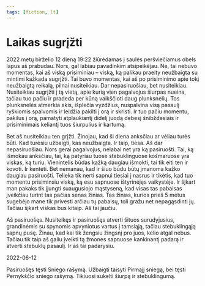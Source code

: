 ```yaml
---
tags: [fiction, lt]
---
```


# Laikas sugrįžti

2022 metų birželio 12 dieną 19:22 žiūrėdamas į saulės peršviečiamus obels lapus aš prabudau. Nors, gal labiau pavadinkim atsipeikėjau. Ne, tai nebuvo momentas, kai aš viską prisiminiau – viską, ką palikau praeity neužbaigta su mintimi kažkada sugrįžti. <!-- truncate --> Tai buvo momentas, kai aš po prisiminimo apie tokį neužbaigtą reikalą, pilnai nusiteikiau. Dar nepasiruošiau, bet nusiteikiau. Nusiteikiau sugrįžti į tą vietą, apie kurią vien pagalvojus šiurpas nueina, tačiau tuo pačiu ir pradeda per kūną vaikščioti daug plunksnelių. Tos plunksnelės atmerkia akis, išplečia vyzdžius, nuspalvina visą pasaulį ryškiomis spalvomis ir leidžia pakilti į orą ir skristi. Ir tuo pačiu momentu, pakilus į orą, pamatyti atplaukiantį didelį juodą debesį šnibždesiais ir prisiminimais keliantį tuos šiurpulius ir kartumą.

Bet aš nusiteikiau ten grįžti. Žinojau, kad ši diena anksčiau ar vėliau turės būti. Kad turėsiu užbaigti, kas neužbaigta. Ir taip, tiesa. Aš dar nepasiruošiau. Nors gerai pagalvojus, nelabai net yra ką pasiruošti. Tai, ką išmokau anksčiau, tai, ką patyriau tuose stebuklinguose košmaruose yra viskas, ką turiu. Vienintelis būdas kažką daugiau išmokti, tai tik eiti ten ir kovoti. Ir kentėti. Bet nemanau, kad ir šiuo būdu būtų įmanoma kažko daugiau pasiruošti. Telieka tik nerti sapnui tiesiai į nasrus ir tikėtis, kad tuo momentu prisiminsiu viską, ką esu sapnuose ištyrinėjęs vaikystėje. Ir šįkart man pakaks tik įjungti suaugusiojo mąstyseną, kad visas tas pabaisas įveikčiau turint tas pačias senas žinias. Tas žinias, kurios prieš 5 metus sugebėjo mane tik privesti arčiau tų pabaisų, toli gražu net nepagąsdinti jų. Tačiau šįkart viskas bus kitaip. Aš tai jaučiu.

Aš pasiruošęs. Nusiteikęs ir pasiruošęs atverti šituos surudyjusius, grandinėmis su spynomis apvyniotus vartus į tamsiąją, tačiau stebuklingąją sapnų pusę. Žinau, kad kai tik žengsiu žingsnį pro juos, kelio atgal nebus. Tačiau tik taip aš galiu įveikti tą žmones sapnuose kankinantį padarą ir atverti stebuklų pasaulį. Ir aš tai padarysiu.

2022-06-12

Pasiruošęs tęsti Sniego rašymą. Užbaigti taisyti Pirmąjį sniegą, bei tęsti Pernykščio sniego rašymą. Tikiuosi sukelti šiurpą ir stebuklingumą.
